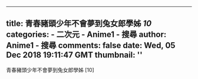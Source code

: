 
---
title: 青春豬頭少年不會夢到兔女郎學姊 _10_
categories: 
    - 二次元
    - Anime1 - 搜尋
author: Anime1 - 搜尋
comments: false
date: Wed, 05 Dec 2018 19:11:47 GMT
thumbnail: ''
---

<div>   
青春豬頭少年不會夢到兔女郎學姊 [10]  
</div>
            